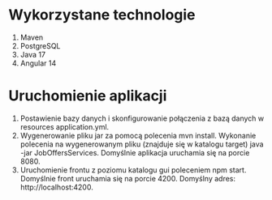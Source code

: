 # Wykorzystane technologie
1. Maven
2. PostgreSQL
3. Java 17
4. Angular 14

# Uruchomienie aplikacji
1. Postawienie bazy danych i skonfigurowanie połączenia z bazą danych w resources application.yml.
2. Wygenerowanie pliku jar za pomocą polecenia mvn install. Wykonanie polecenia na wygenerowanym pliku (znajduje się w katalogu target) java -jar JobOffersServices. Domyślnie aplikacja uruchamia się na porcie 8080.
3. Uruchomienie frontu z poziomu katalogu gui poleceniem npm start. Domyślnie front uruchamia się na porcie 4200. Domyślny adres: http://localhost:4200.